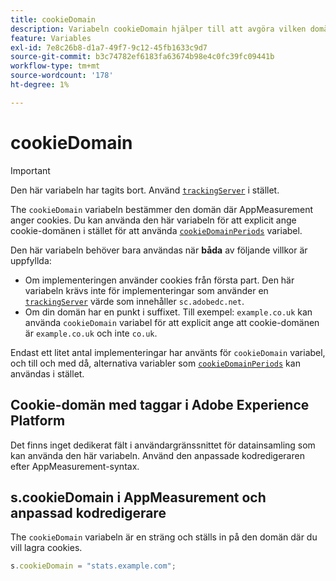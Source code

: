 ```yaml
---
title: cookieDomain
description: Variabeln cookieDomain hjälper till att avgöra vilken domän cookies ska användas på.
feature: Variables
exl-id: 7e8c26b8-d1a7-49f7-9c12-45fb1633c9d7
source-git-commit: b3c74782ef6183fa63674b98e4c0fc39fc09441b
workflow-type: tm+mt
source-wordcount: '178'
ht-degree: 1%

---
```


# cookieDomain

>[!IMPORTANT]
>
>Den här variabeln har tagits bort. Använd [`trackingServer`](trackingserver.md) i stället.

The `cookieDomain` variabeln bestämmer den domän där AppMeasurement anger cookies. Du kan använda den här variabeln för att explicit ange cookie-domänen i stället för att använda [`cookieDomainPeriods`](cookiedomainperiods.md) variabel.

Den här variabeln behöver bara användas när **båda** av följande villkor är uppfyllda:

* Om implementeringen använder cookies från första part. Den här variabeln krävs inte för implementeringar som använder en [`trackingServer`](trackingserver.md) värde som innehåller `sc.adobedc.net`.
* Om din domän har en punkt i suffixet. Till exempel: `example.co.uk` kan använda `cookieDomain` variabel för att explicit ange att cookie-domänen är `example.co.uk` och inte `co.uk`.

Endast ett litet antal implementeringar har använts för `cookieDomain` variabel, och till och med då, alternativa variabler som [`cookieDomainPeriods`](cookiedomainperiods.md) kan användas i stället.

## Cookie-domän med taggar i Adobe Experience Platform

Det finns inget dedikerat fält i användargränssnittet för datainsamling som kan använda den här variabeln. Använd den anpassade kodredigeraren efter AppMeasurement-syntax.

## s.cookieDomain i AppMeasurement och anpassad kodredigerare

The `cookieDomain` variabeln är en sträng och ställs in på den domän där du vill lagra cookies.

```js
s.cookieDomain = "stats.example.com";
```
